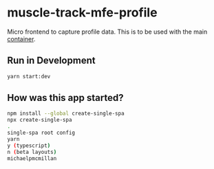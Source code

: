 # muscle-track-mfe-profile

Micro frontend to capture profile data. This is to be used with the main [container](https://github.com/michaelpmcmillan/muscle-track-mfe-container).

## Run in Development

```bash
yarn start:dev
```

## How was this app started?

```bash
npm install --global create-single-spa
npx create-single-spa
.
single-spa root config
yarn
y (typescript)
n (beta layouts)
michaelpmcmillan
```
